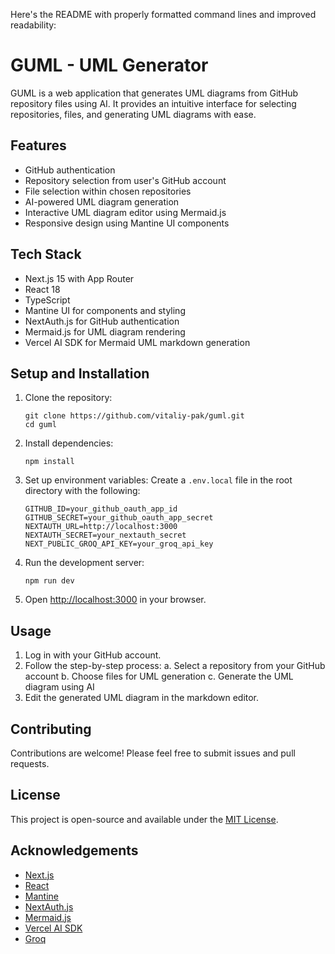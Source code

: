 Here's the README with properly formatted command lines and improved readability:

# GUML - UML Generator

GUML is a web application that generates UML diagrams from GitHub repository files using AI. It provides an intuitive interface for selecting repositories, files, and generating UML diagrams with ease.

## Features

- GitHub authentication
- Repository selection from user's GitHub account
- File selection within chosen repositories
- AI-powered UML diagram generation
- Interactive UML diagram editor using Mermaid.js
- Responsive design using Mantine UI components

## Tech Stack

- Next.js 15 with App Router
- React 18
- TypeScript
- Mantine UI for components and styling
- NextAuth.js for GitHub authentication
- Mermaid.js for UML diagram rendering
- Vercel AI SDK for Mermaid UML markdown generation

## Setup and Installation

1. Clone the repository:
   ```
   git clone https://github.com/vitaliy-pak/guml.git
   cd guml
   ```

2. Install dependencies:
   ```
   npm install
   ```

3. Set up environment variables:
   Create a `.env.local` file in the root directory with the following:
   ```
   GITHUB_ID=your_github_oauth_app_id 
   GITHUB_SECRET=your_github_oauth_app_secret 
   NEXTAUTH_URL=http://localhost:3000
   NEXTAUTH_SECRET=your_nextauth_secret
   NEXT_PUBLIC_GROQ_API_KEY=your_groq_api_key
   ```

4. Run the development server:
   ```
   npm run dev
   ```

5. Open [http://localhost:3000](http://localhost:3000) in your browser.

## Usage

1. Log in with your GitHub account.
2. Follow the step-by-step process:
   a. Select a repository from your GitHub account
   b. Choose files for UML generation
   c. Generate the UML diagram using AI
3. Edit the generated UML diagram in the markdown editor.

## Contributing

Contributions are welcome! Please feel free to submit issues and pull requests.

## License

This project is open-source and available under the [MIT License](LICENSE).

## Acknowledgements

- [Next.js](https://nextjs.org/)
- [React](https://reactjs.org/)
- [Mantine](https://mantine.dev/)
- [NextAuth.js](https://next-auth.js.org/)
- [Mermaid.js](https://mermaid-js.github.io/mermaid/)
- [Vercel AI SDK](https://sdk.vercel.ai/)
- [Groq](https://groq.com/)